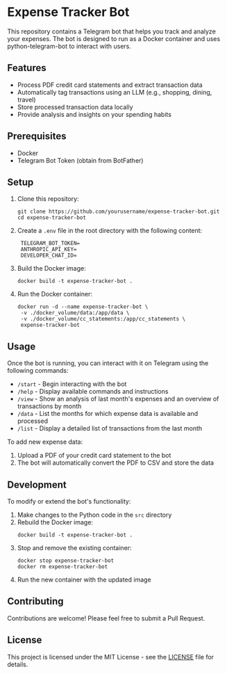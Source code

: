 # Expense Tracker Bot

This repository contains a Telegram bot that helps you track and analyze your expenses. The bot is designed to run as a Docker container and uses python-telegram-bot to interact with users.

## Features

- Process PDF credit card statements and extract transaction data
- Automatically tag transactions using an LLM (e.g., shopping, dining, travel)
- Store processed transaction data locally
- Provide analysis and insights on your spending habits

## Prerequisites

- Docker
- Telegram Bot Token (obtain from BotFather)

## Setup

1. Clone this repository:

   ```
   git clone https://github.com/yourusername/expense-tracker-bot.git
   cd expense-tracker-bot
   ```

2. Create a `.env` file in the root directory with the following content:

   ```
    TELEGRAM_BOT_TOKEN=
    ANTHROPIC_API_KEY=
    DEVELOPER_CHAT_ID=

   ```

3. Build the Docker image:

   ```
   docker build -t expense-tracker-bot .
   ```

4. Run the Docker container:
   ```
   docker run -d --name expense-tracker-bot \
    -v ./docker_volume/data:/app/data \
    -v ./docker_volume/cc_statements:/app/cc_statements \
    expense-tracker-bot

   ```

## Usage

Once the bot is running, you can interact with it on Telegram using the following commands:

- `/start` - Begin interacting with the bot
- `/help` - Display available commands and instructions
- `/view` - Show an analysis of last month's expenses and an overview of transactions by month
- `/data` - List the months for which expense data is available and processed
- `/list` - Display a detailed list of transactions from the last month

To add new expense data:

1. Upload a PDF of your credit card statement to the bot
2. The bot will automatically convert the PDF to CSV and store the data

## Development

To modify or extend the bot's functionality:

1. Make changes to the Python code in the `src` directory
2. Rebuild the Docker image:
   ```
   docker build -t expense-tracker-bot .
   ```
3. Stop and remove the existing container:
   ```
   docker stop expense-tracker-bot
   docker rm expense-tracker-bot
   ```
4. Run the new container with the updated image

## Contributing

Contributions are welcome! Please feel free to submit a Pull Request.

## License

This project is licensed under the MIT License - see the [LICENSE](LICENSE) file for details.
